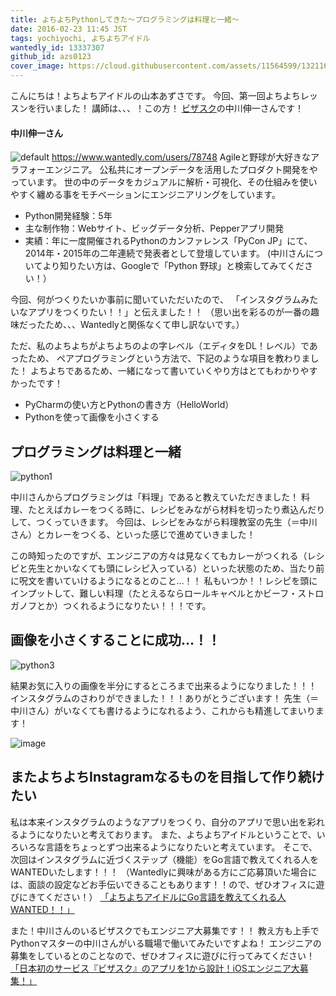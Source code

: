 ```yaml
---
title: よちよちPythonしてきた〜プログラミングは料理と一緒〜
date: 2016-02-23 11:45 JST
tags: yochiyochi, よちよちアイドル
wantedly_id: 13337307
github_id: azs0123
cover_image: https://cloud.githubusercontent.com/assets/11564599/13211638/6968b4cc-d97d-11e5-8f1c-872005081e65.jpg
---
```



こんにちは！よちよちアイドルの山本あずさです。
今回、第一回よちよちレッスンを行いました！
講師は、、、！この方！
[ビザスク](https://www.wantedly.com/companies/visasq)の中川伸一さんです！


#### 中川伸一さん
![default](https://cloud.githubusercontent.com/assets/11564599/13211467/e23293e8-d97b-11e5-9d28-01bfb48e71c0.jpg)
https://www.wantedly.com/users/78748
Agileと野球が大好きなアラフォーエンジニア。
公私共にオープンデータを活用したプロダクト開発をやっています。
世の中のデータをカジュアルに解析・可視化、その仕組みを使いやすく纏める事をモチベーションにエンジニアリングをしています。

- Python開発経験：5年
- 主な制作物：Webサイト、ビッグデータ分析、Pepperアプリ開発
- 実績：年に一度開催されるPythonのカンファレンス「PyCon JP」にて、2014年・2015年の二年連続で発表者として登壇しています。
(中川さんについてより知りたい方は、Googleで「Python 野球」と検索してみてください！）


今回、何がつくりたいか事前に聞いていただいたので、
「インスタグラムみたいなアプリをつくりたい！！」と伝えました！！
（思い出を彩るのが一番の趣味だったため、、、Wantedlyと関係なくて申し訳ないです。）

ただ、私のよちよちがよちよちのよの字レベル（エディタをDL！レベル）であったため、
ペアプログラミングという方法で、下記のような項目を教わりました！
よちよちであるため、一緒になって書いていくやり方はとてもわかりやすかったです！

- PyCharmの使い方とPythonの書き方（HelloWorld）
- Pythonを使って画像を小さくする



## プログラミングは料理と一緒
![python1](https://cloud.githubusercontent.com/assets/11564599/13211567/c81c2f9a-d97c-11e5-9a99-a371dffc025f.jpg)

中川さんからプログラミングは「料理」であると教えていただきました！
料理、たとえばカレーをつくる時に、レシピをみながら材料を切ったり煮込んだりして、つくっていきます。
今回は、レシピをみながら料理教室の先生（＝中川さん）とカレーをつくる、といった感じで進めていきました！

この時知ったのですが、エンジニアの方々は見なくてもカレーがつくれる（レシピと先生とかいなくても頭にレシピ入っている）といった状態のため、当たり前に呪文を書いていけるようになるとのこと…！！
私もいつか！！レシピを頭にインプットして、難しい料理（たとえるならロールキャベルとかビーフ・ストロガノフとか）つくれるようになりたい！！！です。


## 画像を小さくすることに成功…！！
![python3](https://cloud.githubusercontent.com/assets/11564599/13211651/902da1c6-d97d-11e5-9ab9-927e37933ec7.jpg)

結果お気に入りの画像を半分にするところまで出来るようになりました！！！
インスタグラムのさわりができました！！！ありがとうございます！
先生（＝中川さん）がいなくても書けるようになれるよう、これからも精進してまいります！


![image](https://cloud.githubusercontent.com/assets/11564599/13211631/55514882-d97d-11e5-8ce8-0fe265fb8a5e.png)


## またよちよちInstagramなるものを目指して作り続けたい

私は本来インスタグラムのようなアプリをつくり、自分のアプリで思い出を彩れるようになりたいと考えております。
また、よちよちアイドルということで、いろいろな言語をちょっとずつ出来るようになりたいと考えています。
そこで、次回はインスタグラムに近づくステップ（機能）をGo言語で教えてくれる人をWANTEDいたします！！！
（Wantedlyに興味がある方にご応募頂いた場合には、面談の設定などお手伝いできることもあります！！ので、ぜひオフィスに遊びにきてください！）
[「よちよちアイドルにGo言語を教えてくれる人WANTED！！」](https://www.wantedly.com/projects/45389)


また！中川さんのいるビザスクでもエンジニア大募集です！！
教え方も上手でPythonマスターの中川さんがいる職場で働いてみたいですよね！
エンジニアの募集をしているとのことなので、ぜひオフィスに遊びに行ってみてください！
[「日本初のサービス『ビザスク』のアプリを1から設計！iOSエンジニア大募集！」](https://www.wantedly.com/projects/40413)


